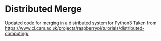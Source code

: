 # Distributed Merge 

Updated code for merging in a distributed system for Python3 
Taken from https://www.cl.cam.ac.uk/projects/raspberrypi/tutorials/distributed-computing/
